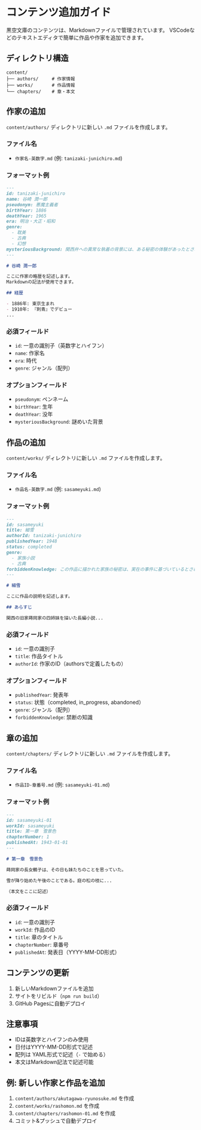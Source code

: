 # コンテンツ追加ガイド

黒空文庫のコンテンツは、Markdownファイルで管理されています。
VSCodeなどのテキストエディタで簡単に作品や作家を追加できます。

## ディレクトリ構造

```
content/
├── authors/     # 作家情報
├── works/       # 作品情報
└── chapters/    # 章・本文
```

## 作家の追加

`content/authors/` ディレクトリに新しい `.md` ファイルを作成します。

### ファイル名
- `作家名-英数字.md` (例: `tanizaki-junichiro.md`)

### フォーマット例

```markdown
---
id: tanizaki-junichiro
name: 谷崎 潤一郎
pseudonym: 悪魔主義者
birthYear: 1886
deathYear: 1965
era: 明治・大正・昭和
genre:
  - 耽美
  - 古典
  - 幻想
mysteriousBackground: 関西弁への異常な執着の背景には、ある秘密の体験があったとされる
---

# 谷崎 潤一郎

ここに作家の略歴を記述します。
Markdownの記法が使用できます。

## 経歴

- 1886年: 東京生まれ
- 1910年: 『刺青』でデビュー
...
```

### 必須フィールド
- `id`: 一意の識別子（英数字とハイフン）
- `name`: 作家名
- `era`: 時代
- `genre`: ジャンル（配列）

### オプションフィールド
- `pseudonym`: ペンネーム
- `birthYear`: 生年
- `deathYear`: 没年
- `mysteriousBackground`: 謎めいた背景

## 作品の追加

`content/works/` ディレクトリに新しい `.md` ファイルを作成します。

### ファイル名
- `作品名-英数字.md` (例: `sasameyuki.md`)

### フォーマット例

```markdown
---
id: sasameyuki
title: 細雪
authorId: tanizaki-junichiro
publishedYear: 1948
status: completed
genre:
  - 家族小説
  - 古典
forbiddenKnowledge: この作品に描かれた家族の秘密は、実在の事件に基づいているとされる
---

# 細雪

ここに作品の説明を記述します。

## あらすじ

関西の旧家蒔岡家の四姉妹を描いた長編小説...
```

### 必須フィールド
- `id`: 一意の識別子
- `title`: 作品タイトル
- `authorId`: 作家のID（authorsで定義したもの）

### オプションフィールド
- `publishedYear`: 発表年
- `status`: 状態（completed, in_progress, abandoned）
- `genre`: ジャンル（配列）
- `forbiddenKnowledge`: 禁断の知識

## 章の追加

`content/chapters/` ディレクトリに新しい `.md` ファイルを作成します。

### ファイル名
- `作品ID-章番号.md` (例: `sasameyuki-01.md`)

### フォーマット例

```markdown
---
id: sasameyuki-01
workId: sasameyuki
title: 第一章　雪景色
chapterNumber: 1
publishedAt: 1943-01-01
---

# 第一章　雪景色

蒔岡家の長女鶴子は、その日も妹たちのことを思っていた。

雪が降り始めた午後のことである。庭の松の枝に...

（本文をここに記述）
```

### 必須フィールド
- `id`: 一意の識別子
- `workId`: 作品のID
- `title`: 章のタイトル
- `chapterNumber`: 章番号
- `publishedAt`: 発表日（YYYY-MM-DD形式）

## コンテンツの更新

1. 新しいMarkdownファイルを追加
2. サイトをリビルド（`npm run build`）
3. GitHub Pagesに自動デプロイ

## 注意事項

- IDは英数字とハイフンのみ使用
- 日付はYYYY-MM-DD形式で記述
- 配列は YAML形式で記述（`-` で始める）
- 本文はMarkdown記法で記述可能

## 例: 新しい作家と作品を追加

1. `content/authors/akutagawa-ryunosuke.md` を作成
2. `content/works/rashomon.md` を作成
3. `content/chapters/rashomon-01.md` を作成
4. コミット&プッシュで自動デプロイ